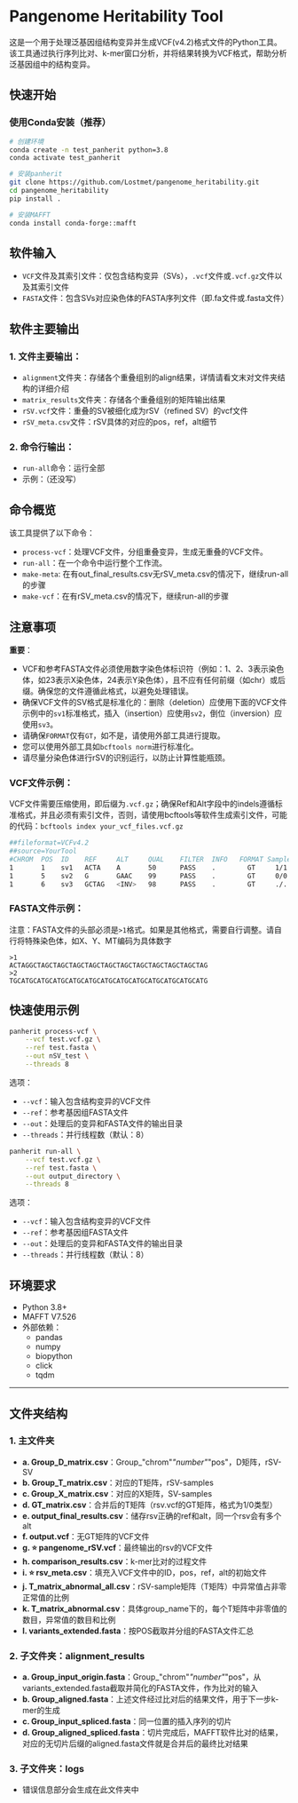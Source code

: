 # Pangenome Heritability Tool

这是一个用于处理泛基因组结构变异并生成VCF(v4.2)格式文件的Python工具。该工具通过执行序列比对、k-mer窗口分析，并将结果转换为VCF格式，帮助分析泛基因组中的结构变异。

## 快速开始

### 使用Conda安装（推荐）
```bash
# 创建环境
conda create -n test_panherit python=3.8
conda activate test_panherit

# 安装panherit
git clone https://github.com/Lostmet/pangenome_heritability.git
cd pangenome_heritability
pip install .

# 安装MAFFT
conda install conda-forge::mafft
```

## 软件输入

- `VCF`文件及其索引文件：仅包含结构变异（SVs），`.vcf`文件或`.vcf.gz`文件以及其索引文件
- `FASTA`文件：包含SVs对应染色体的FASTA序列文件（即.fa文件或.fasta文件）

## 软件主要输出
### 1. 文件主要输出：
- `alignment`文件夹：存储各个重叠组别的align结果，详情请看文末对文件夹结构的详细介绍
- `matrix_results`文件夹：存储各个重叠组别的矩阵输出结果
- `rSV.vcf`文件：重叠的SV被细化成为rSV（refined SV）的vcf文件
- `rSV_meta.csv`文件：rSV具体的对应的pos，ref，alt细节
### 2. 命令行输出：
- `run-all`命令：运行全部
- 示例：（还没写）

## 命令概览

该工具提供了以下命令：
- `process-vcf`：处理VCF文件，分组重叠变异，生成无重叠的VCF文件。
- `run-all`：在一个命令中运行整个工作流。
- `make-meta`: 在有out_final_results.csv无rSV_meta.csv的情况下，继续run-all的步骤
- `make-vcf`：在有rSV_meta.csv的情况下，继续run-all的步骤

## 注意事项

**重要**：
- VCF和参考FASTA文件必须使用数字染色体标识符（例如：1、2、3表示染色体，如23表示X染色体，24表示Y染色体），且不应有任何前缀（如chr）或后缀。确保您的文件遵循此格式，以避免处理错误。
- 确保VCF文件的SV格式是标准化的：删除（deletion）应使用下面的VCF文件示例中的`sv1`标准格式，插入（insertion）应使用`sv2`，倒位（inversion）应使用`sv3`。
- 请确保`FORMAT`仅有`GT`，如不是，请使用外部工具进行提取。
- 您可以使用外部工具如`bcftools norm`进行标准化。
- 请尽量分染色体进行rSV的识别运行，以防止计算性能瓶颈。


### VCF文件示例：
VCF文件需要压缩使用，即后缀为`.vcf.gz`；确保Ref和Alt字段中的indels遵循标准格式，并且必须有索引文件，否则，请使用bcftools等软件生成索引文件，可能的代码：`bcftools index your_vcf_files.vcf.gz`
```bash
##fileformat=VCFv4.2
##source=YourTool
#CHROM  POS  ID    REF     ALT     QUAL    FILTER  INFO   FORMAT Sample1  Sample2  Sample3  Sample4
1       1    sv1   ACTA    A       50      PASS    .        GT     1/1      1/0      0/0      ./.
1       5    sv2   G       GAAC    99      PASS    .        GT     0/0      1/0      0/0      0/0
1       6    sv3   GCTAG   <INV>   98      PASS    .        GT     ./.      0/0      1/1      1/1
```

### FASTA文件示例：
注意：FASTA文件的头部必须是`>1`格式。如果是其他格式，需要自行调整。请自行将特殊染色体，如X、Y、MT编码为具体数字
```
>1
ACTAGGCTAGCTAGCTAGCTAGCTAGCTAGCTAGCTAGCTAGCTAGCTAG
>2
TGCATGCATGCATGCATGCATGCATGCATGCATGCATGCATGCATGCATG
```

## 快速使用示例
```bash
panherit process-vcf \
    --vcf test.vcf.gz \
    --ref test.fasta \
    --out nSV_test \
    --threads 8
```

选项：
- `--vcf`：输入包含结构变异的VCF文件
- `--ref`：参考基因组FASTA文件
- `--out`：处理后的变异和FASTA文件的输出目录
- `--threads`：并行线程数（默认：8）

```bash
panherit run-all \
    --vcf test.vcf.gz \
    --ref test.fasta \
    --out output_directory \
    --threads 8
```

选项：
- `--vcf`：输入包含结构变异的VCF文件
- `--ref`：参考基因组FASTA文件
- `--out`：处理后的变异和FASTA文件的输出目录
- `--threads`：并行线程数（默认：8）

## 环境要求
- Python 3.8+
- MAFFT V7.526
- 外部依赖：
  - pandas
  - numpy
  - biopython
  - click
  - tqdm

---

## 文件夹结构

### 1. 主文件夹
- **a. Group_D_matrix.csv**：Group_"chrom"_"number"_"pos"，D矩阵，rSV-SV
- **b. Group_T_matrix.csv**：对应的T矩阵，rSV-samples
- **c. Group_X_matrix.csv**：对应的X矩阵，SV-samples
- **d. GT_matrix.csv**：合并后的T矩阵（rsv.vcf的GT矩阵，格式为1/0类型）
- **e. output_final_results.csv**：储存rsv正确的ref和alt，同一个rsv会有多个alt
- **f. output.vcf**：无GT矩阵的VCF文件
- **g. ⭐ pangenome_rSV.vcf**：最终输出的rsv的VCF文件
- **h. comparison_results.csv**：k-mer比对的过程文件
- **i. ⭐ rsv_meta.csv**：填充入VCF文件中的ID，pos，ref，alt的初始文件
- **j. T_matrix_abnormal_all.csv**：rSV-sample矩阵（T矩阵）中异常值占非零正常值的比例
- **k. T_matrix_abnormal.csv**：具体group_name下的，每个T矩阵中非零值的数目，异常值的数目和比例
- **l. variants_extended.fasta**：按POS截取并分组的FASTA文件汇总

### 2. 子文件夹：alignment_results
- **a. Group_input_origin.fasta**：Group_"chrom"_"number"_"pos"，从variants_extended.fasta截取并简化的FASTA文件，作为比对的输入
- **b. Group_aligned.fasta**：上述文件经过比对后的结果文件，用于下一步k-mer的生成
- **c. Group_input_spliced.fasta**：同一位置的插入序列的切片
- **d. Group_aligned_spliced.fasta**：切片完成后，MAFFT软件比对的结果，对应的无切片后缀的aligned.fasta文件就是合并后的最终比对结果

### 3. 子文件夹：logs
- 错误信息部分会生成在此文件夹中
